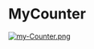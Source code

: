 # MyCounter

[![my-Counter.png](https://i.postimg.cc/529RPmNY/my-Counter.png)](https://postimg.cc/xc758Mmn)
